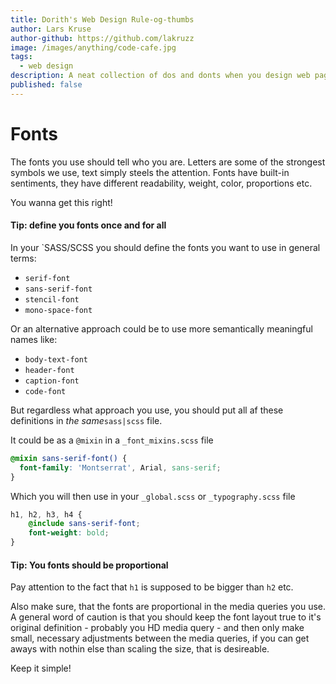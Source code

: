 ```yaml
---
title: Dorith's Web Design Rule-og-thumbs
author: Lars Kruse
author-github: https://github.com/lakruzz
image: /images/anything/code-cafe.jpg
tags:
  - web design
description: A neat collection of dos and donts when you design web pages and apps
published: false
---
```



# Fonts
The fonts you use should tell who you are. Letters are some of the strongest symbols we use, text simply steels the attention. Fonts have built-in sentiments, they have different readability, weight, color, proportions etc.

You wanna get this right!

#### Tip: define you fonts once and for all

In your `SASS/SCSS you should define the fonts you want to use in general terms:

* `serif-font`
* `sans-serif-font`
* `stencil-font`
* `mono-space-font`

Or an alternative approach could be to use more semantically meaningful names like:

* `body-text-font`
* `header-font`
* `caption-font`
* `code-font`

But regardless what approach you use, you should put all af these definitions in _the same_`sass|scss` file.

It could be as a `@mixin` in a `_font_mixins.scss` file

```scss
@mixin sans-serif-font() {
  font-family: 'Montserrat', Arial, sans-serif;
}
```

Which you will then use in your `_global.scss` or `_typography.scss` file

```scss
h1, h2, h3, h4 {
    @include sans-serif-font;
    font-weight: bold;
}
```

#### Tip: You fonts should be proportional

Pay attention to the fact that `h1` is supposed to be bigger than `h2` etc.

Also make sure, that the fonts are proportional in the media queries you use. A general word of caution is that you should keep the font layout true to it's original definition - probably you HD media query - and then only make small, necessary adjustments between the media queries, if you can get aways with nothin else than scaling the size, that is desireable.

Keep it simple!
